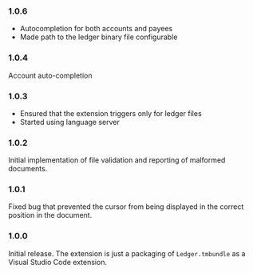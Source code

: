 ### 1.0.6
* Autocompletion for both accounts and payees
* Made path to the ledger binary file configurable

### 1.0.4
Account auto-completion

### 1.0.3
 * Ensured that the extension triggers only for ledger files
 * Started using language server

### 1.0.2
Initial implementation of file validation and reporting of malformed documents.

### 1.0.1
Fixed bug that prevented the cursor from being displayed in the correct position in the document.

### 1.0.0
Initial release. The extension is just a packaging of `Ledger.tmbundle` as a Visual Studio Code extension.
